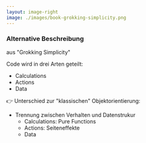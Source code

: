 ```yaml
---
layout: image-right
image: ./images/book-grokking-simplicity.png
---
```


### Alternative Beschreibung

aus "Grokking Simplicity"

Code wird in drei Arten geteilt:

- Calculations
- Actions
- Data

👉 Unterschied zur "klassischen" Objektorientierung:

- Trennung zwischen Verhalten und Datenstrukur
  - Calculations: Pure Functions
  - Actions: Seiteneffekte
  - Data
